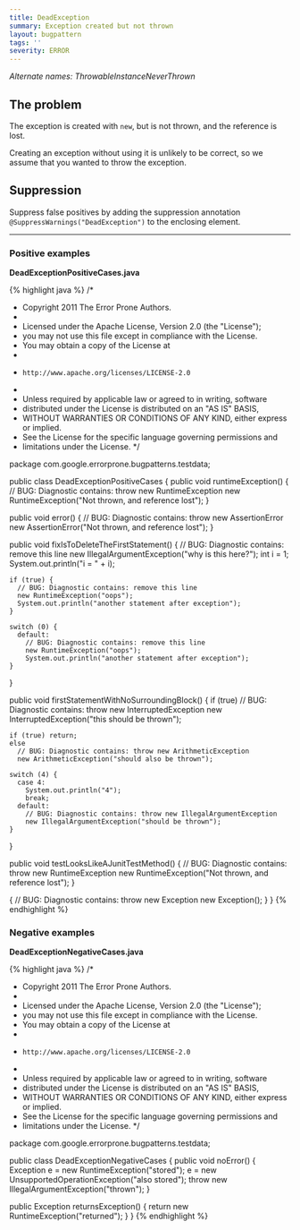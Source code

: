 ```yaml
---
title: DeadException
summary: Exception created but not thrown
layout: bugpattern
tags: ''
severity: ERROR
---
```


<!--
*** AUTO-GENERATED, DO NOT MODIFY ***
To make changes, edit the @BugPattern annotation or the explanation in docs/bugpattern.
-->

_Alternate names: ThrowableInstanceNeverThrown_

## The problem
The exception is created with `new`, but is not thrown, and the reference is
lost.

Creating an exception without using it is unlikely to be correct, so we assume
that you wanted to throw the exception.

## Suppression
Suppress false positives by adding the suppression annotation `@SuppressWarnings("DeadException")` to the enclosing element.

----------

### Positive examples
__DeadExceptionPositiveCases.java__

{% highlight java %}
/*
 * Copyright 2011 The Error Prone Authors.
 *
 * Licensed under the Apache License, Version 2.0 (the "License");
 * you may not use this file except in compliance with the License.
 * You may obtain a copy of the License at
 *
 *     http://www.apache.org/licenses/LICENSE-2.0
 *
 * Unless required by applicable law or agreed to in writing, software
 * distributed under the License is distributed on an "AS IS" BASIS,
 * WITHOUT WARRANTIES OR CONDITIONS OF ANY KIND, either express or implied.
 * See the License for the specific language governing permissions and
 * limitations under the License.
 */

package com.google.errorprone.bugpatterns.testdata;

public class DeadExceptionPositiveCases {
  public void runtimeException() {
    // BUG: Diagnostic contains: throw new RuntimeException
    new RuntimeException("Not thrown, and reference lost");
  }

  public void error() {
    // BUG: Diagnostic contains: throw new AssertionError
    new AssertionError("Not thrown, and reference lost");
  }

  public void fixIsToDeleteTheFirstStatement() {
    // BUG: Diagnostic contains: remove this line
    new IllegalArgumentException("why is this here?");
    int i = 1;
    System.out.println("i = " + i);

    if (true) {
      // BUG: Diagnostic contains: remove this line
      new RuntimeException("oops");
      System.out.println("another statement after exception");
    }

    switch (0) {
      default:
        // BUG: Diagnostic contains: remove this line
        new RuntimeException("oops");
        System.out.println("another statement after exception");
    }
  }

  public void firstStatementWithNoSurroundingBlock() {
    if (true)
      // BUG: Diagnostic contains: throw new InterruptedException
      new InterruptedException("this should be thrown");

    if (true) return;
    else
      // BUG: Diagnostic contains: throw new ArithmeticException
      new ArithmeticException("should also be thrown");

    switch (4) {
      case 4:
        System.out.println("4");
        break;
      default:
        // BUG: Diagnostic contains: throw new IllegalArgumentException
        new IllegalArgumentException("should be thrown");
    }
  }

  public void testLooksLikeAJunitTestMethod() {
    // BUG: Diagnostic contains: throw new RuntimeException
    new RuntimeException("Not thrown, and reference lost");
  }

  {
    // BUG: Diagnostic contains: throw new Exception
    new Exception();
  }
}
{% endhighlight %}

### Negative examples
__DeadExceptionNegativeCases.java__

{% highlight java %}
/*
 * Copyright 2011 The Error Prone Authors.
 *
 * Licensed under the Apache License, Version 2.0 (the "License");
 * you may not use this file except in compliance with the License.
 * You may obtain a copy of the License at
 *
 *     http://www.apache.org/licenses/LICENSE-2.0
 *
 * Unless required by applicable law or agreed to in writing, software
 * distributed under the License is distributed on an "AS IS" BASIS,
 * WITHOUT WARRANTIES OR CONDITIONS OF ANY KIND, either express or implied.
 * See the License for the specific language governing permissions and
 * limitations under the License.
 */

package com.google.errorprone.bugpatterns.testdata;

public class DeadExceptionNegativeCases {
  public void noError() {
    Exception e = new RuntimeException("stored");
    e = new UnsupportedOperationException("also stored");
    throw new IllegalArgumentException("thrown");
  }

  public Exception returnsException() {
    return new RuntimeException("returned");
  }
}
{% endhighlight %}

